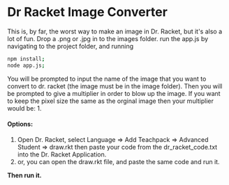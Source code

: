 
# Dr Racket Image Converter

This is, by far, the worst way to make an image in Dr. Racket, but it's also a lot of fun.
Drop a .png or .jpg in to the images folder. run the app.js by navigating to the project folder, and running


```sh
npm install;
node app.js;
```

You will be prompted to input the name of the image that you want to convert to dr. racket (the image must be in the image folder).
Then you will be prompted to give a multiplier in order to blow up the image.  If you want to keep the pixel size the same as the orginal image
then your multiplier would be: 1.

#### Options:

 1. Open Dr. Racket, select Language => Add Teachpack => Advanced Student => draw.rkt
then paste your code from the dr_racket_code.txt into the Dr. Racket Application.
 2. or, you can open the draw.rkt file, and paste the same code and run it.
 
**Then run it.**
